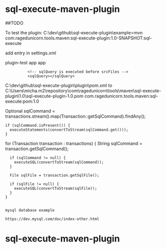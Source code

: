 # sql-execute-maven-plugin

##TODO

To test the plugin:
C:\dev\github\sql-execute-plugin\example>mvn com.ragedunicorn.tools.maven:sql-execute-plugin:1.0-SNAPSHOT:sql-execute

add entry in settings.xml

<server>
  <id>plugin-test</id>
  <username>app</username>
  <password>app</password>
</server>


              <!-- sqlQuery is executed before srcFiles -->
              <sqlQuery></sqlQuery>


C:\dev\github\sql-execute-plugin\plugin\pom.xml to C:\Users\micha\.m2\repository\com\ragedunicorn\tools\maven\sql-execute-plugin\1.0\sql-execute-plugin-1.0.pom
com.ragedunicorn.tools.maven:sql-execute:pom:1.0


Optional<String> sqlCommand = transactions.stream().map(Transaction::getSqlCommand).findAny();


    if (sqlCommand.isPresent()) {
      executeStatements(convertToStream(sqlCommand.get()));
    }


for (Transaction transaction : transactions) {
      String sqlCommand = transaction.getSqlCommand();

      if (sqlCommand != null) {
        executeSQL(convertToStream(sqlCommand));
      }

      File sqlFile = transaction.getSqlFile();

      if (sqlFile != null) {
        executeSQL(convertToStream(sqlFile));
      }
    }


    mysql database example

    https://dev.mysql.com/doc/index-other.html
# sql-execute-maven-plugin
